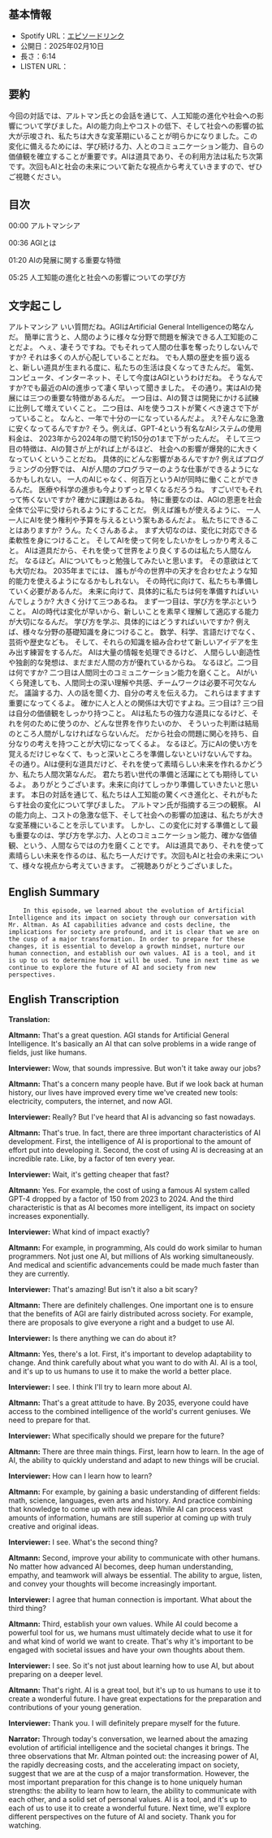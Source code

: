 ## **基本情報**

- Spotify URL：[エピソードリンク](https://open.spotify.com/episode/4RsLG6E4Zm4ddQ8nTpBVyp?si=880535a9a7714e85)
- 公開日：2025年02月10日
- 長さ：6:14
- LISTEN URL：

## **要約**

今回の対話では、アルトマン氏との会話を通じて、人工知能の進化や社会への影響について学びました。AIの能力向上やコストの低下、そして社会への影響の拡大が示唆され、私たちは大きな変革期にいることが明らかになりました。この変化に備えるためには、学び続ける力、人とのコミュニケーション能力、自らの価値観を確立することが重要です。AIは道具であり、その利用方法は私たち次第です。次回もAIと社会の未来について新たな視点から考えていきますので、ぜひご視聴ください。

## **目次**

00:00 アルトマンシア

00:36 AGIとは

01:20 AIの発展に関する重要な特徴

05:25 人工知能の進化と社会への影響についての学び方


## **文字起こし**

アルトマンシア いい質問だね。AGIはArtificial General Intelligenceの略なんだ。 簡単に言うと、人間のように様々な分野で問題を解決できる人工知能のことだよ。 へぇ、凄そうですね。でもそれって人間の仕事を奪ったりしないんですか? それは多くの人が心配していることだね。 でも人類の歴史を振り返ると、新しい道具が生まれる度に、私たちの生活は良くなってきたんだ。 電気、コンピュータ、インターネット、そして今度はAGIというわけだね。 そうなんですか?でも最近のAIの進歩って凄く早いって聞きました。 その通り。実はAIの発展には三つの重要な特徴があるんだ。 一つ目は、AIの賢さは開発にかける試練に比例して増えていくこと。 二つ目は、AIを使うコストが驚くべき速さで下がっていること。 なんと、一年で十分の一になっているんだよ。 え?そんなに急激に安くなってるんですか? そう。例えば、GPT-4という有名なAIシステムの使用料金は、 2023年から2024年の間で約150分の1まで下がったんだ。 そして三つ目の特徴は、AIの賢さが上がれば上がるほど、 社会への影響が爆発的に大きくなっていくということだね。 具体的にどんな影響があるんですか? 例えばプログラミングの分野では、 AIが人間のプログラマーのような仕事ができるようになるかもしれない。 一人のAIじゃなく、何百万というAIが同時に働くことができるんだ。 医療や科学の進歩も今よりずっと早くなるだろうね。 すごい!でもそれって怖くないですか? 確かに課題はあるね。 特に重要なのは、AGIの恩恵を社会全体で公平に受けられるようにすることだ。 例えば誰もが使えるように、 一人一人にAIを使う権利や予算を与えるという案もあるんだよ。 私たちにできることはありますか? うん。たくさんあるよ。 まず大切なのは、変化に対応できる柔軟性を身につけること。 そしてAIを使って何をしたいかをしっかり考えること。 AIは道具だから、それを使って世界をより良くするのは私たち人間なんだ。 なるほど。AIについてもっと勉強してみたいと思います。 その意欲はとても大切だね。 2035年までには、 誰もが今の世界中の天才を合わせたような知的能力を使えるようになるかもしれない。 その時代に向けて、私たちも準備していく必要があるんだ。 未来に向けて、具体的に私たちは何を準備すればいいんでしょうか? 大きく分けて三つあるね。 まず一つ目は、学び方を学ぶということ。 AIの時代は変化が早いから、新しいことを素早く理解して適応する能力が大切になるんだ。 学び方を学ぶ、具体的にはどうすればいいですか? 例えば、様々な分野の基礎知識を身につけること。 数学、科学、言語だけでなく、芸術や歴史なども。 そして、それらの知識を組み合わせて新しいアイデアを生み出す練習をするんだ。 AIは大量の情報を処理できるけど、 人間らしい創造性や独創的な発想は、まだまだ人間の方が優れているからね。 なるほど。二つ目は何ですか? 二つ目は人間同士のコミュニケーション能力を磨くこと。 AIがいくら発達しても、人間同士の深い理解や共感、チームワークは必要不可欠なんだ。 議論する力、人の話を聞く力、自分の考えを伝える力。 これらはますます重要になってくるよ。 確かに人と人との関係は大切ですよね。三つ目は? 三つ目は自分の価値観をしっかり持つこと。 AIは私たちの強力な道具になるけど、それを何のために使うのか、どんな世界を作りたいのか、 そういった判断は結局のところ人間がしなければならないんだ。 だから社会の問題に関心を持ち、自分なりの考えを持つことが大切になってくるよ。 なるほど。万にAIの使い方を覚えるだけじゃなくて、もっと深いところを準備しないといけないんですね。 その通り。AIは便利な道具だけど、それを使って素晴らしい未来を作れるかどうか、私たち人間次第なんだ。 君たち若い世代の準備と活躍にとても期待しているよ。 ありがとうございます。未来に向けてしっかり準備していきたいと思います。 本日の対話を通じて、私たちは人工知能の驚くべき進化と、それがもたらす社会の変化について学びました。 アルトマン氏が指摘する三つの観察。 AIの能力向上、コストの急激な低下、そして社会への影響の加速は、私たちが大きな変革機にいることを示しています。 しかし、この変化に対する準備として最も重要なのは、学び方を学ぶ力、人とのコミュニケーション能力、確かな価値観、という、人間ならではの力を磨くことです。 AIは道具であり、それを使って素晴らしい未来を作るのは、私たち一人だけです。次回もAIと社会の未来について、様々な視点から考えていきます。 ご視聴ありがとうございました。

## **English Summary**

        In this episode, we learned about the evolution of Artificial Intelligence and its impact on society through our conversation with Mr. Altman. As AI capabilities advance and costs decline, the implications for society are profound, and it is clear that we are on the cusp of a major transformation. In order to prepare for these changes, it is essential to develop a growth mindset, nurture our human connection, and establish our own values. AI is a tool, and it is up to us to determine how it will be used. Tune in next time as we continue to explore the future of AI and society from new perspectives.


## **English Transcription**

**Translation:**

**Altmann:** That's a great question. AGI stands for Artificial General Intelligence. It's basically an AI that can solve problems in a wide range of fields, just like humans.

**Interviewer:** Wow, that sounds impressive. But won't it take away our jobs?

**Altmann:** That's a concern many people have. But if we look back at human history, our lives have improved every time we've created new tools: electricity, computers, the internet, and now AGI.

**Interviewer:** Really? But I've heard that AI is advancing so fast nowadays.

**Altmann:** That's true. In fact, there are three important characteristics of AI development. First, the intelligence of AI is proportional to the amount of effort put into developing it. Second, the cost of using AI is decreasing at an incredible rate. Like, by a factor of ten every year.

**Interviewer:** Wait, it's getting cheaper that fast?

**Altmann:** Yes. For example, the cost of using a famous AI system called GPT-4 dropped by a factor of 150 from 2023 to 2024. And the third characteristic is that as AI becomes more intelligent, its impact on society increases exponentially.

**Interviewer:** What kind of impact exactly?

**Altmann:** For example, in programming, AIs could do work similar to human programmers. Not just one AI, but millions of AIs working simultaneously. And medical and scientific advancements could be made much faster than they are currently.

**Interviewer:** That's amazing! But isn't it also a bit scary?

**Altmann:** There are definitely challenges. One important one is to ensure that the benefits of AGI are fairly distributed across society. For example, there are proposals to give everyone a right and a budget to use AI.

**Interviewer:** Is there anything we can do about it?

**Altmann:** Yes, there's a lot. First, it's important to develop adaptability to change. And think carefully about what you want to do with AI. AI is a tool, and it's up to us humans to use it to make the world a better place.

**Interviewer:** I see. I think I'll try to learn more about AI.

**Altmann:** That's a great attitude to have. By 2035, everyone could have access to the combined intelligence of the world's current geniuses. We need to prepare for that.

**Interviewer:** What specifically should we prepare for the future?

**Altmann:** There are three main things. First, learn how to learn. In the age of AI, the ability to quickly understand and adapt to new things will be crucial.

**Interviewer:** How can I learn how to learn?

**Altmann:** For example, by gaining a basic understanding of different fields: math, science, languages, even arts and history. And practice combining that knowledge to come up with new ideas. While AI can process vast amounts of information, humans are still superior at coming up with truly creative and original ideas.

**Interviewer:** I see. What's the second thing?

**Altmann:** Second, improve your ability to communicate with other humans. No matter how advanced AI becomes, deep human understanding, empathy, and teamwork will always be essential. The ability to argue, listen, and convey your thoughts will become increasingly important.

**Interviewer:** I agree that human connection is important. What about the third thing?

**Altmann:** Third, establish your own values. While AI could become a powerful tool for us, we humans must ultimately decide what to use it for and what kind of world we want to create. That's why it's important to be engaged with societal issues and have your own thoughts about them.

**Interviewer:** I see. So it's not just about learning how to use AI, but about preparing on a deeper level.

**Altmann:** That's right. AI is a great tool, but it's up to us humans to use it to create a wonderful future. I have great expectations for the preparation and contributions of your young generation.

**Interviewer:** Thank you. I will definitely prepare myself for the future.

**Narrator:** Through today's conversation, we learned about the amazing evolution of artificial intelligence and the societal changes it brings. The three observations that Mr. Altman pointed out: the increasing power of AI, the rapidly decreasing costs, and the accelerating impact on society, suggest that we are at the cusp of a major transformation. However, the most important preparation for this change is to hone uniquely human strengths: the ability to learn how to learn, the ability to communicate with each other, and a solid set of personal values. AI is a tool, and it's up to each of us to use it to create a wonderful future. Next time, we'll explore different perspectives on the future of AI and society. Thank you for watching.

